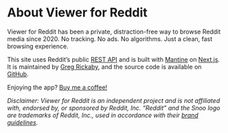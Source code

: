 # About Viewer for Reddit

Viewer for Reddit has been a private, distraction-free way to browse Reddit media since 2020. No tracking. No ads. No algorithms. Just a clean, fast browsing experience.

This site uses Reddit’s public [REST API](https://www.reddit.com/dev/api) and is built with [Mantine](https://mantine.dev/) on [Next.js](https://nextjs.org/). It is maintained by [Greg Rickaby](https://gregrickaby.com), and the source code is available on [GitHub](https://github.com/gregrickaby/viewer-for-reddit).

Enjoying the app? [Buy me a coffee!](https://www.buymeacoffee.com/gregrickaby)

_Disclaimer: Viewer for Reddit is an independent project and is not affiliated with, endorsed by, or sponsored by Reddit, Inc. “Reddit” and the Snoo logo are trademarks of Reddit, Inc., used in accordance with their [brand guidelines](https://redditinc.com/brand)._
